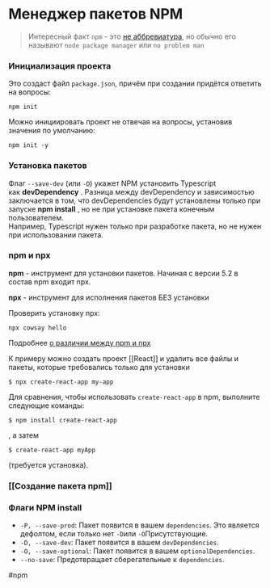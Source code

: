 # Менеджер пакетов NPM

>Интересный факт `npm` - это [не аббревиатура](https://twitter.com/npmjs/status/347057301401763840), но обычно его называют `node package manager` или `no problem man`


### Инициализация проекта
Это создаст файл `package.json`, причём при создании придётся ответить на вопросы:
```
npm init
```
Можно инициировать проект не отвечая на вопросы, установив значения по умолчанию:
```
npm init -y
```



### Установка пакетов
Флаг `--save-dev` (или `-D`) укажет NPM установить Typescript как **devDependency** . Разница между devDependency и зависимостью заключается в том, что devDependencies будут установлены только при запуске **npm install** , но не при установке пакета конечным пользователем.  
Например, Typescript нужен только при разработке пакета, но не нужен при использовании пакета.
### npm и npx

**npm** - инструмент для установки пакетов. Начиная с версии 5.2 в состав npm входит npx.

**npx** - инструмент для исполнения пакетов БЕЗ установки

Проверить установку npx:
```
npx cowsay hello
```

Подробнее [о различии между npm и npx](https://www.geeksforgeeks.org/what-are-the-differences-between-npm-and-npx/#:~:text=Npm%20is%20a%20tool%20that,pollution%20in%20the%20long%20term.)

К примеру можно создать проект [[React]] и удалить все файлы и пакеты, которые требовались только для установки

```
$ npx create-react-app my-app
```

Для сравнения, чтобы использовать `create-react-app` в npm, выполните следующие команды: 
```
$ npm install create-react-app
```
, а затем 
```
$ create-react-app myApp
```
(требуется установка).

### [[Создание пакета npm]]

### Флаги NPM install

-  `-P, --save-prod`: Пакет появится в вашем `dependencies`. Это является дефолтом, если только нет `-D`или `-O`Присутствующие.
-   `-D, --save-dev`: Пакет появится в вашем `devDependencies`.
-   `-O, --save-optional`: Пакет появится в вашем `optionalDependencies`.
-   `--no-save`: Предотвращает сберегательные к `dependencies`.

#npm